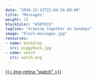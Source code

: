 ```yaml
---
date: "2016-12-13T22:04:56-08:00"
title: "Messages"
weight: 25
blockColor: "#307015"
tagline: "Growing together on Sundays"
image: "block-messages.jpg"
resources:
- name: backdrop
  src: piggyback.jpg
- name: watch
  src: watch.png
---
```


<div class="page-buttons">
  <a href="messages/">{{< img-retina "watch" >}}</a>
</div>

